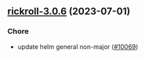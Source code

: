 

## [rickroll-3.0.6](https://github.com/truecharts/charts/compare/rickroll-3.0.5...rickroll-3.0.6) (2023-07-01)

### Chore

- update helm general non-major ([#10069](https://github.com/truecharts/charts/issues/10069))
  
  